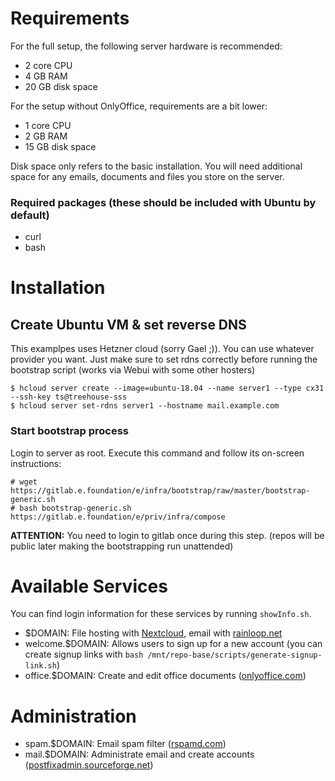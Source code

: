 # Requirements

For the full setup, the following server hardware is recommended:

- 2 core CPU
- 4 GB RAM
- 20 GB disk space

For the setup without OnlyOffice, requirements are a bit lower:

- 1 core CPU
- 2 GB RAM
- 15 GB disk space

Disk space only refers to the basic installation. You will need additional space for any emails,
documents and files you store on the server.

### Required packages (these should be included with Ubuntu by default)
- curl
- bash

# Installation

## Create Ubuntu VM & set reverse DNS
This examplpes uses Hetzner cloud (sorry Gael ;)).
You can use whatever provider you want. Just make sure to set rdns correctly before running the
bootstrap script (works via Webui with some other hosters)
```
$ hcloud server create --image=ubuntu-18.04 --name server1 --type cx31 --ssh-key ts@treehouse-sss
$ hcloud server set-rdns server1 --hostname mail.example.com
```

### Start bootstrap process
Login to server as root. Execute this command and follow its on-screen instructions:

```
# wget https://gitlab.e.foundation/e/infra/bootstrap/raw/master/bootstrap-generic.sh
# bash bootstrap-generic.sh https://gitlab.e.foundation/e/priv/infra/compose
```

**ATTENTION:**
You need to login to gitlab once during this step.
(repos will be public later making the bootstrapping run unattended)

# Available Services

You can find login information for these services by running `showInfo.sh`.

- $DOMAIN: File hosting with [Nextcloud](https://nextcloud.com/), email with
           [rainloop.net](https://www.rainloop.net/)
- welcome.$DOMAIN: Allows users to sign up for a new account (you can create signup links with
                   `bash /mnt/repo-base/scripts/generate-signup-link.sh`)
- office.$DOMAIN: Create and edit office documents ([onlyoffice.com](https://www.onlyoffice.com/))

# Administration

- spam.$DOMAIN: Email spam filter ([rspamd.com](https://www.rspamd.com/))
- mail.$DOMAIN: Administrate email and create accounts ([postfixadmin.sourceforge.net](http://postfixadmin.sourceforge.net/))

